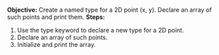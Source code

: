 **Objective:** Create a named type for a 2D point (x, y). Declare an array of such points and print them.
**Steps:**

1. Use the type keyword to declare a new type for a 2D point.
2. Declare an array of such points.
3. Initialize and print the array.